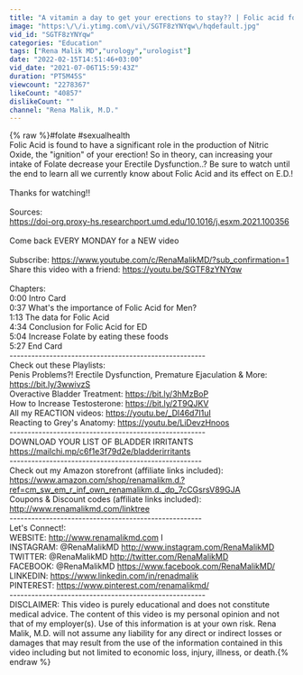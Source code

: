 ```yaml
---
title: "A vitamin a day to get your erections to stay?? | Folic acid for Erectile Dysfunction"
image: "https:\/\/i.ytimg.com\/vi\/SGTF8zYNYqw\/hqdefault.jpg"
vid_id: "SGTF8zYNYqw"
categories: "Education"
tags: ["Rena Malik MD","urology","urologist"]
date: "2022-02-15T14:51:46+03:00"
vid_date: "2021-07-06T15:59:43Z"
duration: "PT5M45S"
viewcount: "2278367"
likeCount: "40857"
dislikeCount: ""
channel: "Rena Malik, M.D."
---
```

{% raw %}#folate #sexualhealth<br />Folic Acid is found to have a significant role in the production of Nitric Oxide, the &quot;ignition&quot; of your erection! So in theory, can increasing your intake of Folate decrease your Erectile Dysfunction..? Be sure to watch until the end to learn all we currently know about Folic Acid and its effect on E.D.!<br /><br />Thanks for watching!! <br /><br />Sources:<br /><a rel="nofollow" target="blank" href="https://doi-org.proxy-hs.researchport.umd.edu/10.1016/j.esxm.2021.100356">https://doi-org.proxy-hs.researchport.umd.edu/10.1016/j.esxm.2021.100356</a><br /><br />Come back EVERY MONDAY for a NEW video<br /><br />Subscribe: <a rel="nofollow" target="blank" href="https://www.youtube.com/c/RenaMalikMD/?sub_confirmation=1">https://www.youtube.com/c/RenaMalikMD/?sub_confirmation=1</a><br />Share this video with a friend: <a rel="nofollow" target="blank" href="https://youtu.be/SGTF8zYNYqw">https://youtu.be/SGTF8zYNYqw</a><br /><br />Chapters:<br />0:00 Intro Card<br />0:37 What's the importance of Folic Acid for Men?<br />1:13 The data for Folic Acid<br />4:34 Conclusion for Folic Acid for ED<br />5:04 Increase Folate by eating these foods<br />5:27 End Card<br />------------------------------------------------------ <br />Check out these Playlists: <br />Penis Problems?! Erectile Dysfunction, Premature Ejaculation &amp; More:  <a rel="nofollow" target="blank" href="https://bit.ly/3wwivzS">https://bit.ly/3wwivzS</a>  <br />Overactive Bladder Treatment: <a rel="nofollow" target="blank" href="https://bit.ly/3hMzBoP">https://bit.ly/3hMzBoP</a> <br />How to Increase Testosterone: <a rel="nofollow" target="blank" href="https://bit.ly/2T9QJKV">https://bit.ly/2T9QJKV</a> <br />All my REACTION videos: <a rel="nofollow" target="blank" href="https://youtu.be/_Dl46d7I1uI">https://youtu.be/_Dl46d7I1uI</a> <br />Reacting to Grey's Anatomy: <a rel="nofollow" target="blank" href="https://youtu.be/LiDevzHnoos">https://youtu.be/LiDevzHnoos</a> <br />------------------------------------------------------ <br />DOWNLOAD YOUR LIST OF BLADDER IRRITANTS <a rel="nofollow" target="blank" href="https://mailchi.mp/c6f1e3f79d2e/bladderirritants">https://mailchi.mp/c6f1e3f79d2e/bladderirritants</a> <br />----------------------------------------------------- <br />Check out my Amazon storefront (affiliate links included): <a rel="nofollow" target="blank" href="https://www.amazon.com/shop/renamalikm.d.?ref=cm_sw_em_r_inf_own_renamalikm.d._dp_7cCGsrsV89GJA">https://www.amazon.com/shop/renamalikm.d.?ref=cm_sw_em_r_inf_own_renamalikm.d._dp_7cCGsrsV89GJA</a><br />Coupons &amp; Discount codes (affiliate links included): <a rel="nofollow" target="blank" href="http://www.renamalikmd.com/linktree">http://www.renamalikmd.com/linktree</a><br /> ----------------------------------------------------- <br />Let's Connect!:<br />WEBSITE: <a rel="nofollow" target="blank" href="http://www.renamalikmd.com">http://www.renamalikmd.com</a> I<br />INSTAGRAM: @RenaMalikMD <a rel="nofollow" target="blank" href="http://www.instagram.com/RenaMalikMD">http://www.instagram.com/RenaMalikMD</a><br />TWITTER: @RenaMalikMD <a rel="nofollow" target="blank" href="http://twitter.com/RenaMalikMD">http://twitter.com/RenaMalikMD</a> <br />FACEBOOK: @RenaMalikMD <a rel="nofollow" target="blank" href="https://www.facebook.com/RenaMalikMD/">https://www.facebook.com/RenaMalikMD/</a> <br />LINKEDIN: <a rel="nofollow" target="blank" href="https://www.linkedin.com/in/renadmalik">https://www.linkedin.com/in/renadmalik</a> <br />PINTEREST: <a rel="nofollow" target="blank" href="https://www.pinterest.com/renamalikmd/">https://www.pinterest.com/renamalikmd/</a> <br />------------------------------------------------------ <br />DISCLAIMER: This video is purely educational and does not constitute medical advice. The content of this video is my personal opinion and not that of my employer(s). Use of this information is at your own risk. Rena Malik, M.D. will not assume any liability for any direct or indirect losses or damages that may result from the use of the information contained in this video including but not limited to economic loss, injury, illness, or death.{% endraw %}
